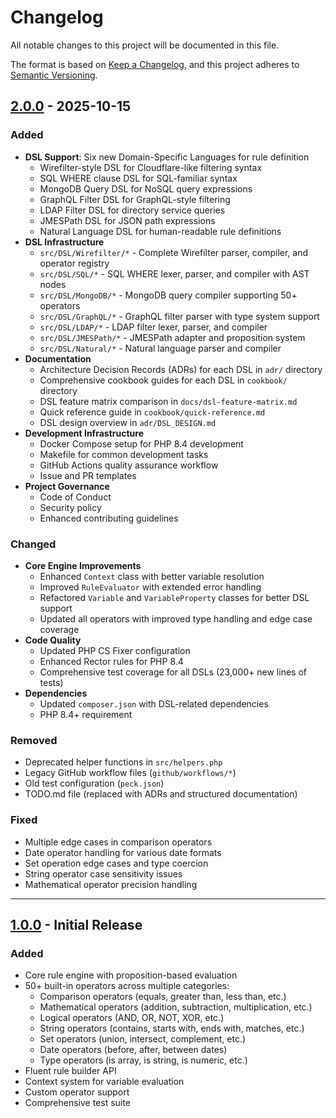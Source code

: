 # Changelog

All notable changes to this project will be documented in this file.

The format is based on [Keep a Changelog](https://keepachangelog.com/en/1.1.0/),
and this project adheres to [Semantic Versioning](https://semver.org/spec/v2.0.0.html).

## [2.0.0] - 2025-10-15

### Added

- **DSL Support**: Six new Domain-Specific Languages for rule definition
  - Wirefilter-style DSL for Cloudflare-like filtering syntax
  - SQL WHERE clause DSL for SQL-familiar syntax
  - MongoDB Query DSL for NoSQL query expressions
  - GraphQL Filter DSL for GraphQL-style filtering
  - LDAP Filter DSL for directory service queries
  - JMESPath DSL for JSON path expressions
  - Natural Language DSL for human-readable rule definitions
- **DSL Infrastructure**
  - `src/DSL/Wirefilter/*` - Complete Wirefilter parser, compiler, and operator registry
  - `src/DSL/SQL/*` - SQL WHERE lexer, parser, and compiler with AST nodes
  - `src/DSL/MongoDB/*` - MongoDB query compiler supporting 50+ operators
  - `src/DSL/GraphQL/*` - GraphQL filter parser with type system support
  - `src/DSL/LDAP/*` - LDAP filter lexer, parser, and compiler
  - `src/DSL/JMESPath/*` - JMESPath adapter and proposition system
  - `src/DSL/Natural/*` - Natural language parser and compiler
- **Documentation**
  - Architecture Decision Records (ADRs) for each DSL in `adr/` directory
  - Comprehensive cookbook guides for each DSL in `cookbook/` directory
  - DSL feature matrix comparison in `docs/dsl-feature-matrix.md`
  - Quick reference guide in `cookbook/quick-reference.md`
  - DSL design overview in `adr/DSL_DESIGN.md`
- **Development Infrastructure**
  - Docker Compose setup for PHP 8.4 development
  - Makefile for common development tasks
  - GitHub Actions quality assurance workflow
  - Issue and PR templates
- **Project Governance**
  - Code of Conduct
  - Security policy
  - Enhanced contributing guidelines

### Changed

- **Core Engine Improvements**
  - Enhanced `Context` class with better variable resolution
  - Improved `RuleEvaluator` with extended error handling
  - Refactored `Variable` and `VariableProperty` classes for better DSL support
  - Updated all operators with improved type handling and edge case coverage
- **Code Quality**
  - Updated PHP CS Fixer configuration
  - Enhanced Rector rules for PHP 8.4
  - Comprehensive test coverage for all DSLs (23,000+ new lines of tests)
- **Dependencies**
  - Updated `composer.json` with DSL-related dependencies
  - PHP 8.4+ requirement

### Removed

- Deprecated helper functions in `src/helpers.php`
- Legacy GitHub workflow files (`github/workflows/*`)
- Old test configuration (`peck.json`)
- TODO.md file (replaced with ADRs and structured documentation)

### Fixed

- Multiple edge cases in comparison operators
- Date operator handling for various date formats
- Set operation edge cases and type coercion
- String operator case sensitivity issues
- Mathematical operator precision handling

---

## [1.0.0] - Initial Release

### Added

- Core rule engine with proposition-based evaluation
- 50+ built-in operators across multiple categories:
  - Comparison operators (equals, greater than, less than, etc.)
  - Mathematical operators (addition, subtraction, multiplication, etc.)
  - Logical operators (AND, OR, NOT, XOR, etc.)
  - String operators (contains, starts with, ends with, matches, etc.)
  - Set operators (union, intersect, complement, etc.)
  - Date operators (before, after, between dates)
  - Type operators (is array, is string, is numeric, etc.)
- Fluent rule builder API
- Context system for variable evaluation
- Custom operator support
- Comprehensive test suite

[2.0.0]: https://github.com/faustbrian/ruler/compare/1.0.0...2.0.0
[1.0.0]: https://github.com/faustbrian/ruler/releases/tag/1.0.0
